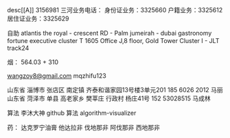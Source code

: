
 desc[[A]]       3156981
三河业务电话：
身份证业务：3325660
户籍业务：3325612
居住证业务：3325629



自助
atlantis the royal - crescent RD - Palm jumeirah - dubai   gastronomy
fortune executive cluster T 1605
Office J,8 floor, Gold Tower Cluster I - JLT track24




烟： 564.03 + 310


wangzoy8@gmail.com
mqzhifu123

山东省 淄博市 张店区 南定镇 齐泰和谐家园13号楼3单元201  185 6026 2012 马丽
山东省 菏泽市 单县 高老家乡 樊莘庄 行政村 杨庄41号 152 53028515 马成林 


算法 李沐大神 github
算法 algorithm-visualizer

药：
达克罗宁油膏
他达拉非
伐地那非
阿伐那非
西地那非

